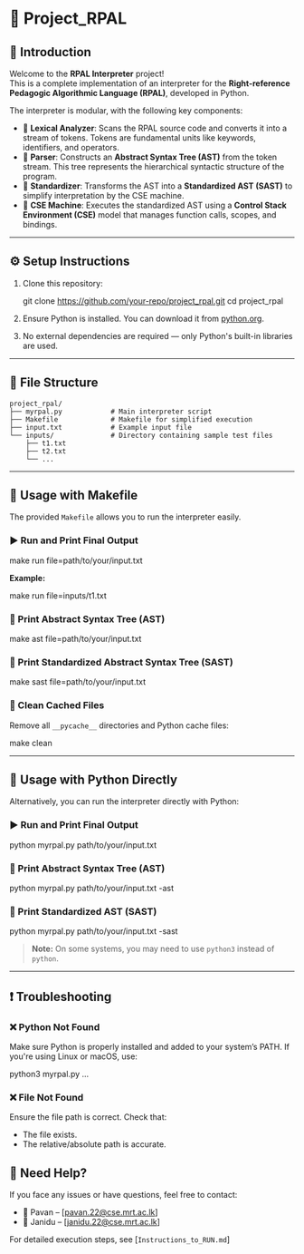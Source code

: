 # 📘 Project_RPAL

## 🧠 Introduction

Welcome to the **RPAL Interpreter** project!  
This is a complete implementation of an interpreter for the **Right-reference Pedagogic Algorithmic Language (RPAL)**, developed in Python.

The interpreter is modular, with the following key components:

- 🔹 **Lexical Analyzer**: Scans the RPAL source code and converts it into a stream of tokens. Tokens are fundamental units like keywords, identifiers, and operators.
- 🔹 **Parser**: Constructs an **Abstract Syntax Tree (AST)** from the token stream. This tree represents the hierarchical syntactic structure of the program.
- 🔹 **Standardizer**: Transforms the AST into a **Standardized AST (SAST)** to simplify interpretation by the CSE machine.
- 🔹 **CSE Machine**: Executes the standardized AST using a **Control Stack Environment (CSE)** model that manages function calls, scopes, and bindings.

---

## ⚙️ Setup Instructions

1. Clone this repository:

   git clone https://github.com/your-repo/project_rpal.git
   cd project_rpal

2. Ensure Python is installed.
   You can download it from [python.org](https://www.python.org/downloads/).

3. No external dependencies are required — only Python's built-in libraries are used.

---

## 📁 File Structure

```
project_rpal/
├── myrpal.py            # Main interpreter script
├── Makefile             # Makefile for simplified execution
├── input.txt            # Example input file
└── inputs/              # Directory containing sample test files
    ├── t1.txt
    ├── t2.txt
    └── ...
```

---

## 🚀 Usage with Makefile

The provided `Makefile` allows you to run the interpreter easily.

### ▶️ Run and Print Final Output

make run file=path/to/your/input.txt

**Example:**

make run file=inputs/t1.txt

### 🌲 Print Abstract Syntax Tree (AST)

make ast file=path/to/your/input.txt

### 🌳 Print Standardized Abstract Syntax Tree (SAST)

make sast file=path/to/your/input.txt

### 🧹 Clean Cached Files

Remove all `__pycache__` directories and Python cache files:

make clean

---

## 🐍 Usage with Python Directly

Alternatively, you can run the interpreter directly with Python:

### ▶️ Run and Print Final Output

python myrpal.py path/to/your/input.txt

### 🌲 Print Abstract Syntax Tree (AST)

python myrpal.py path/to/your/input.txt -ast

### 🌳 Print Standardized AST (SAST)

python myrpal.py path/to/your/input.txt -sast


> **Note:** On some systems, you may need to use `python3` instead of `python`.

---

## ❗ Troubleshooting

### ❌ Python Not Found

Make sure Python is properly installed and added to your system’s PATH.
If you're using Linux or macOS, use:

python3 myrpal.py ...


### ❌ File Not Found

Ensure the file path is correct. Check that:

* The file exists.
* The relative/absolute path is accurate.


## 🙋 Need Help?

If you face any issues or have questions, feel free to contact:

* 📧 Pavan – [pavan.22@cse.mrt.ac.lk]
* 📧 Janidu – [janidu.22@cse.mrt.ac.lk]

For detailed execution steps, see [`Instructions_to_RUN.md`]
